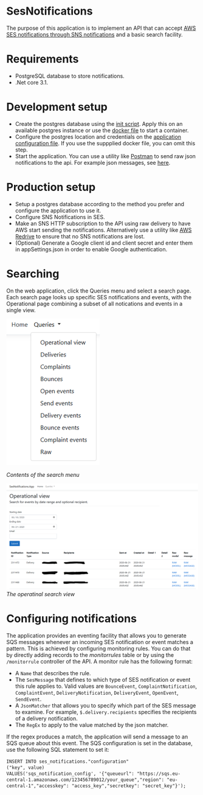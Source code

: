 # SesNotifications
The purpose of this application is to implement an API that can accept [AWS SES notifications through SNS notifications](https://docs.aws.amazon.com/ses/latest/DeveloperGuide/monitor-sending-activity-using-notifications-sns.html) and a basic search facility.

# Requirements
* PostgreSQL database to store notifications.
* .Net core 3.1.

# Development setup
* Create the postgres database using the [init script](Sql/ses_notifications_init.sql). Apply this on an available postgres instance or use the [docker file](Docker/postgres.yml) to start a container.
* Configure the postgres location and credentials on the [application configuration file](Projects/SesNotifications.App/appsettings.json). If you use the suppplied docker file, you can omit this step.
* Start the application. You can use a utility like [Postman](https://www.postman.com/) to send raw json notifications to the api. For example json messages, see [here](https://docs.aws.amazon.com/ses/latest/DeveloperGuide/notification-examples.html).

# Production setup
* Setup a postgres database according to the method you prefer and configure the application to use it.
* Configure SNS Notifications in SES.
* Make an SNS HTTP subscription to the API using raw delivery to have AWS start sending the notifications. Alternatively use a utility like [AWS Redrive](https://github.com/nickntg/awsredrive.core) to ensure that no SNS notifications are lost.
* (Optional) Generate a Google client id and client secret and enter them in appSettings.json in order to enable Google authentication.

# Searching
On the web application, click the Queries menu and select a search page. Each search page looks up specific SES notifications and events, with the Operational page combining a subset of all notications and events in a single view.

![Menu](https://github.com/nickntg/SesNotifications/blob/master/Images/Menu.PNG)

*Contents of the search menu*

![Menu](https://github.com/nickntg/SesNotifications/blob/master/Images/View.PNG)
*The operatinal search view*

# Configuring notifications
The application provides an eventing facility that allows you to generate SQS messages whenever an incoming SES notification or event matches a pattern. This is achieved by configuring monitoring rules. You can do that by directly adding records to the *monitorrules* table or by using the ```/monitorrule``` controller of the API. A monitor rule has the following format:

* A ```Name``` that describes the rule.
* The ```SesMessage``` that defines to which type of SES notification or event this rule applies to. Valid values are ```BounceEvent```,         ```ComplaintNotification```, ```ComplaintEvent```, ```DeliveryNotification```, ```DeliveryEvent```, ```OpenEvent```, ```SendEvent```.
* A ```JsonMatcher``` that allows you to specify which part of the SES message to examine. For example, ```$.delivery.recipients``` specifies the recipients of a delivery notification.
* The ```RegEx``` to apply to the value matched by the json matcher.

If the regex produces a match, the application will send a message to an SQS queue about this event. The SQS configuration is set in the database, use the following SQL statement to set it:

```
INSERT INTO ses_notifications."configuration"
("key", value)
VALUES('sqs_notification_config', '{"queueurl": "https://sqs.eu-central-1.amazonaws.com/123456789012/your_queue","region": "eu-central-1","accesskey": "access_key","secretkey": "secret_key"}');
